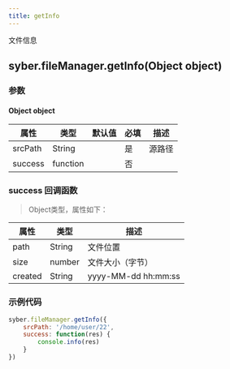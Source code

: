 ```yaml
---
title: getInfo
---
```


文件信息


## syber.fileManager.getInfo(Object object)
### 参数
#### Object object
| 属性     | 类型   | 默认值  |  必填 | 描述                         |
| ---------- | ------- | -------- | ---------------- | ----------------------------------
| srcPath | String |  | 是| 源路径 |
| success | function |  |  否     |     |

### success 回调函数
> Object类型，属性如下：

属性 | 类型 | 描述
---|---|---
path | String | 文件位置
size | number | 文件大小（字节）
created | String | yyyy-MM-dd hh:mm:ss

### 示例代码

```javascript
syber.fileManager.getInfo({
    srcPath: '/home/user/22',
    success: function(res) {
        console.info(res)
    }
})
```

